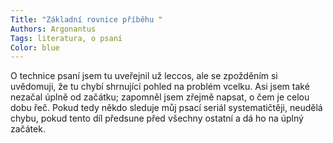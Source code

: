 ```yaml
---
Title: "Základní rovnice příběhu "
Authors: Argonantus
Tags: literatura, o psaní
Color: blue
---
```

O technice psaní jsem tu uveřejnil už leccos, ale se zpožděním si uvědomuji, že tu chybí shrnující pohled na problém vcelku. Asi jsem také nezačal úplně od začátku; zapomněl jsem zřejmě napsat, o čem je celou dobu řeč. Pokud tedy někdo sleduje můj psací seriál systematičtěji, neudělá chybu, pokud tento díl předsune před všechny ostatní a dá ho na úplný začátek.
